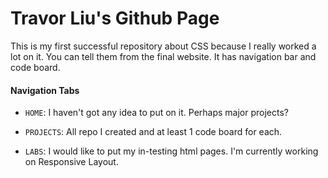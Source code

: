 # Travor Liu's Github Page

This is my first successful repository about CSS because I really worked a lot on it. You can tell them from the final website. It has navigation bar and code board.

#### Navigation Tabs

- `HOME`: I haven't got any idea to put on it. Perhaps major projects?

- `PROJECTS`: All repo I created and at least 1 code board for each.

- `LABS`: I would like to put my in-testing html pages. I'm currently working on Responsive Layout.

